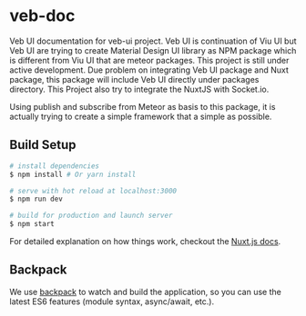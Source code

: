 # veb-doc

Veb UI documentation for veb-ui project. Veb UI is continuation of Viu UI but Veb UI are trying to create Material Design UI library as NPM package which is different from Viu UI that are meteor packages. This project is still under active development. Due problem on integrating Veb UI package and Nuxt package, this package will include Veb UI directly under packages directory. This Project also try to integrate the NuxtJS with Socket.io.

Using publish and subscribe from Meteor as basis to this package, it is actually trying to create a simple framework that a simple as possible.

## Build Setup

``` bash
# install dependencies
$ npm install # Or yarn install

# serve with hot reload at localhost:3000
$ npm run dev

# build for production and launch server
$ npm start
```

For detailed explanation on how things work, checkout the [Nuxt.js docs](https://github.com/nuxt/nuxt.js).

## Backpack

We use [backpack](https://github.com/palmerhq/backpack) to watch and build the application, so you can use the latest ES6 features (module syntax, async/await, etc.).
